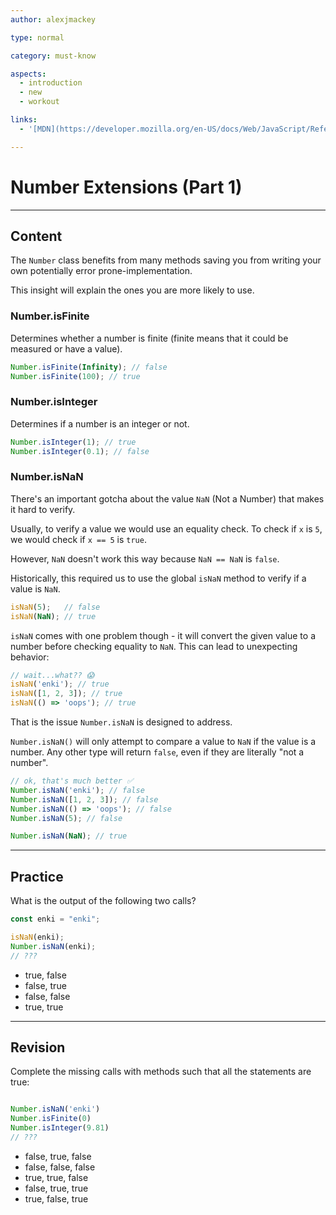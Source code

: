 ```yaml
---
author: alexjmackey

type: normal

category: must-know

aspects:
  - introduction
  - new
  - workout

links:
  - '[MDN](https://developer.mozilla.org/en-US/docs/Web/JavaScript/Reference/Global_Objects/Number){website}'

---
```

# Number Extensions (Part 1)

---
## Content

The `Number` class benefits from many methods saving you from writing your own potentially error prone-implementation. 

This insight will explain the ones you are more likely to use.

### Number.isFinite

Determines whether a number is finite (finite means that it could be measured or have a value).

```javascript
Number.isFinite(Infinity); // false
Number.isFinite(100); // true
```

### Number.isInteger

Determines if a number is an integer or not.

```javascript
Number.isInteger(1); // true
Number.isInteger(0.1); // false
```

### Number.isNaN

There's an important gotcha about the value `NaN` (Not a Number) that makes it hard to verify. 

Usually, to verify a value we would use an equality check. To check if `x` is `5`, we would check if `x == 5` is `true`.

However, `NaN` doesn't work this way because `NaN == NaN` is `false`.

Historically, this required us to use the global `isNaN` method to verify if a value is `NaN`.

```js
isNaN(5);   // false
isNaN(NaN); // true
```

`isNaN` comes with one problem though - it will convert the given value to a number before checking equality to `NaN`. This can lead to unexpecting behavior:

```js
// wait...what?? 😱
isNaN('enki'); // true
isNaN([1, 2, 3]); // true
isNaN(() => 'oops'); // true
```

That is the issue `Number.isNaN` is designed to address. 

`Number.isNaN()` will only attempt to compare a value to `NaN` if the value is a number. Any other type will return `false`, even if they are literally "not a number".

```javascript
// ok, that's much better ✅
Number.isNaN('enki'); // false
Number.isNaN([1, 2, 3]); // false
Number.isNaN(() => 'oops'); // false
Number.isNaN(5); // false

Number.isNaN(NaN); // true
```

---
## Practice

What is the output of the following two calls?

```javascript
const enki = "enki";

isNaN(enki);
Number.isNaN(enki);
// ???
```

* true, false
* false, true
* false, false
* true, true

---
## Revision

Complete the missing calls with methods such that all the statements are true:

```javascript

Number.isNaN('enki')
Number.isFinite(0)
Number.isInteger(9.81)
// ???
```

* false, true, false
* false, false, false
* true, true, false
* false, true, true
* true, false, true

